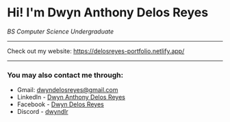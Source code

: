 # Hi! I'm Dwyn Anthony Delos Reyes

*BS Computer Science Undergraduate*

____________________________________________________

Check out my website:
https://delosreyes-portfolio.netlify.app/

____________________________________________________

### You may also contact me through:
- Gmail: dwyndelosreyes@gmail.com
- LinkedIn - [Dwyn Anthony Delos Reyes](https://www.linkedin.com/in/dwyn-delos-reyes)
- Facebook - [Dwyn Delos Reyes](https://www.facebook.com/dwyn.delosreyes/)
- Discord - [dwyndlr](https://discord.com/channels/876801021530210334)

